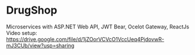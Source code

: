 # DrugShop
Microservices with ASP.NET Web API, JWT Bear, Ocelot Gateway, ReactJs
Video setup: https://drive.google.com/file/d/1jZOorVCVcO1VccUeq4PjdovwR-mJ3CUb/view?usp=sharing
